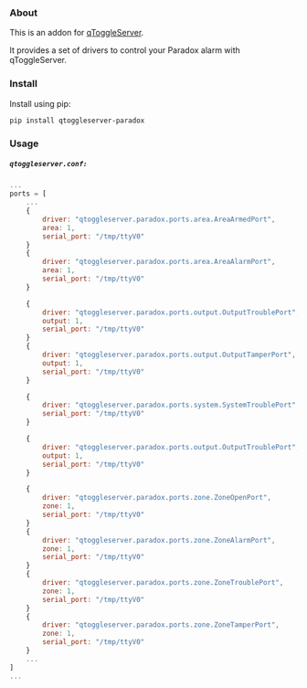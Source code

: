 ### About

This is an addon for [qToggleServer](https://github.com/qtoggle/qtoggleserver).

It provides a set of drivers to control your Paradox alarm with qToggleServer.


### Install

Install using pip:

    pip install qtoggleserver-paradox


### Usage

##### `qtoggleserver.conf:`
``` javascript
...
ports = [
    ...
    {
        driver: "qtoggleserver.paradox.ports.area.AreaArmedPort",
        area: 1,
        serial_port: "/tmp/ttyV0"
    }
    {
        driver: "qtoggleserver.paradox.ports.area.AreaAlarmPort",
        area: 1,
        serial_port: "/tmp/ttyV0"
    }

    {
        driver: "qtoggleserver.paradox.ports.output.OutputTroublePort",
        output: 1,
        serial_port: "/tmp/ttyV0"
    }
    {
        driver: "qtoggleserver.paradox.ports.output.OutputTamperPort",
        output: 1,
        serial_port: "/tmp/ttyV0"
    }

    {
        driver: "qtoggleserver.paradox.ports.system.SystemTroublePort",
        serial_port: "/tmp/ttyV0"
    }

    {
        driver: "qtoggleserver.paradox.ports.output.OutputTroublePort",
        output: 1,
        serial_port: "/tmp/ttyV0"
    }

    {
        driver: "qtoggleserver.paradox.ports.zone.ZoneOpenPort",
        zone: 1,
        serial_port: "/tmp/ttyV0"
    }
    {
        driver: "qtoggleserver.paradox.ports.zone.ZoneAlarmPort",
        zone: 1,
        serial_port: "/tmp/ttyV0"
    }
    {
        driver: "qtoggleserver.paradox.ports.zone.ZoneTroublePort",
        zone: 1,
        serial_port: "/tmp/ttyV0"
    }
    {
        driver: "qtoggleserver.paradox.ports.zone.ZoneTamperPort",
        zone: 1,
        serial_port: "/tmp/ttyV0"
    }
    ...
]
...
